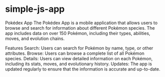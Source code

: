 # simple-js-app
Pokédex App
The Pokédex App is a mobile application that allows users to browse and search for information about different Pokémon species. The app includes data on over 150 Pokémon, including their types, abilities, moves, and evolution chains.

Features
Search: Users can search for Pokémon by name, type, or other attributes.
Browse: Users can browse a complete list of all Pokémon species.
Details: Users can view detailed information on each Pokémon, including its stats, moves, and evolutionary history.
Updates: The app is updated regularly to ensure that the information is accurate and up-to-date.